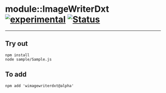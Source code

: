 
# module::ImageWriterDxt [![experimental](https://img.shields.io/badge/stability-experimental-orange.svg)](https://github.com/emersion/stability-badges#experimental) [![Status](https://github.com/Wandalen/wImageWriterDxt/workflows/Test/badge.svg)](https://github.com/Wandalen/wImageWriterDxt/actions?query=workflow%3ATest)

___

## Try out
```
npm install
node sample/Sample.js
```

## To add
```
npm add 'wimagewriterdxt@alpha'
```

